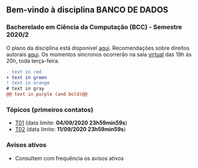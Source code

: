 
## Bem-vindo à disciplina **BANCO DE DADOS**
### Bacherelado em Ciência da Computação (BCC) - Semestre 2020/2


O plano da disciplina está disponível [aqui](./media/bcc-bd-2020-2-plano.pdf). Recomendações sobre direitos autorais [aqui](./media/recomendacao-prograd.pdf). Os
momentos síncronos ocorrerão na sala [virtual](https://meet.google.com/qed-ntax-ykm) das 19h às 20h, toda terça-feira.

```diff
- text in red
+ text in green
! text in orange
# text in gray
@@ text in purple (and bold)@@
```

### Tópicos (primeiros contatos)

- [T01](topicos/01.md) (data limite: **04/09/2020 23h59min59s**)
- [T02](topicos/02.md) (data limite: **11/09/2020 23h59min59s**)

### Avisos ativos

- Consultem com frequência os avisos ativos


